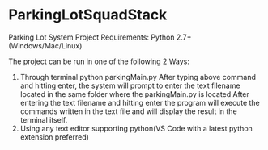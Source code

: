 # ParkingLotSquadStack
Parking Lot System 
Project Requirements:
  Python 2.7+ (Windows/Mac/Linux)

The project can be run in one of the following 2 Ways:
  1. Through terminal
     python parkingMain.py
     After typing above command and hitting enter, the system will prompt to enter the text filename located in the same folder where the parkingMain.py is located
     After entering the text filename and hitting enter the program will execute the commands written in the text file and will display the result in the terminal itself.
  2. Using any text editor supporting python(VS Code with a latest python extension preferred)

